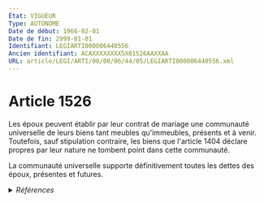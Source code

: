 ```yaml
---
État: VIGUEUR
Type: AUTONOME
Date de début: 1966-02-01
Date de fin: 2999-01-01
Identifiant: LEGIARTI000006440556
Ancien identifiant: ACAXXXXXXXX5X01526AAXXAA
URL: article/LEGI/ARTI/00/00/06/44/05/LEGIARTI000006440556.xml
---
```


<h1>Article 1526</h1>

Les époux peuvent établir par leur contrat de mariage une communauté universelle
de leurs biens tant meubles qu'immeubles, présents et à venir. Toutefois, sauf
stipulation contraire, les biens que l'article 1404 déclare propres par leur
nature ne tombent point dans cette communauté.<br />

La communauté universelle supporte définitivement toutes les dettes des époux,
présentes et futures.


<details>
  <summary><em>Références</em></summary>

  <h2>Articles faisant référence à l'article</h2>
  
  <ul>
    <li>
      <a href="https://legal.tricoteuses.fr//redirection/LEGIARTI000006439445?vers=git&vers=legifrance">Code civil - article 1404 AUTONOME VIGUEUR, en vigueur depuis le 1966-02-01</a> CITATION cible
    </li>
  </ul>
  
  <h2>Textes faisant référence à l'article</h2>
  
  <ul>
    <li>
      <a href="https://legal.tricoteuses.fr//redirection/JORFTEXT000000503950?vers=git&vers=legifrance">Loi n°65-570 du 13 juillet 1965 PORTANT REFORME DES REGIMES MATRIMONIAUX</a> CODIFICATION cible
    </li>
  </ul>
  
  <h2>Références faites par l'article</h2>
  
  <ul>
    <li>
      1965-07-13 CODIFICATION source <a href="https://legal.tricoteuses.fr//redirection/JORFTEXT000000503950?vers=git&vers=legifrance">Loi n°65-570 du 13 juillet 1965 PORTANT REFORME DES REGIMES MATRIMONIAUX</a>
    </li>
    <li>
      2999-01-01 CITATION source <a href="https://legal.tricoteuses.fr//redirection/LEGIARTI000006439445?vers=git&vers=legifrance">Code civil - article 1404 AUTONOME VIGUEUR, en vigueur depuis le 1966-02-01</a>
    </li>
  </ul>
</details>
